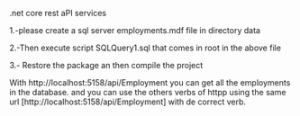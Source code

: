 .net core rest aPI services

1.-please create a sql server employments.mdf file in directory data

2.-Then execute script SQLQuery1.sql that comes in root in the above file

3.- Restore the package an then compile the project

With http://localhost:5158/api/Employment you can get all the employments in the database. 
and you can use the others verbs of httpp using the same url [http://localhost:5158/api/Employment] with de correct verb. 






